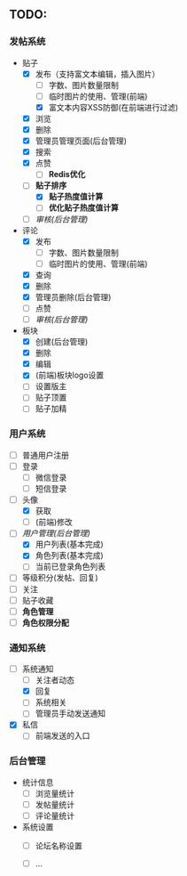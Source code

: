 ## TODO:
### 发帖系统
* 贴子
  * [x] 发布（支持富文本编辑，插入图片）
    * [ ] 字数、图片数量限制
    * [ ] 临时图片的使用、管理(前端)
    * [x] 富文本内容XSS防御(在前端进行过滤)
  * [x] 浏览
  * [x] 删除
  * [x] 管理员管理页面(后台管理)
  * [x] 搜索
  * [x] 点赞
    * [ ] **Redis优化**
  * [ ] **贴子排序**
    * [x] **贴子热度值计算**
    * [ ] **优化贴子热度值计算**
  * [ ] *审核(后台管理)*
  
* 评论
  * [x] 发布
    * [ ] 字数、图片数量限制
    * [ ] 临时图片的使用、管理(前端)
  * [x] 查询
  * [x] 删除
  * [x] 管理员删除(后台管理)
  * [ ] 点赞
  * [ ] *审核(后台管理)*

* 板块
  * [x] 创建(后台管理)
  * [x] 删除
  * [x] 编辑
  * [x] (前端)板块logo设置
  * [ ] 设置版主
  * [ ] 贴子顶置
  * [ ] 贴子加精

### 用户系统

- [ ] 普通用户注册
- [ ] 登录
  - [ ] 微信登录
  - [ ] 短信登录
- [ ] 头像
  - [x] 获取
  - [ ] (前端)修改
- [ ] *用户管理(后台管理)*
  - [x] 用户列表(基本完成)
  - [x] 角色列表(基本完成)
  - [ ] 当前已登录角色列表
- [ ] 等级积分(发帖、回复)
- [ ] 关注
- [ ] 贴子收藏
- [ ] **角色管理**
- [ ] **角色权限分配**

### 通知系统
- [ ] 系统通知
  - [ ] 关注者动态
  - [x] 回复
  - [ ] 系统相关
  - [ ] 管理员手动发送通知
- [x] 私信
  - [ ] 前端发送的入口

### 后台管理

* 统计信息
  * [ ] 浏览量统计
  * [ ] 发帖量统计
  * [ ] 评论量统计

* 系统设置
  * [ ] 论坛名称设置
  * [ ] ...

